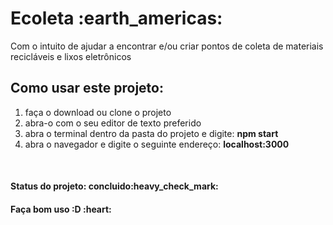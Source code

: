 <h1> Ecoleta :earth_americas: </h1>
Com o intuito de ajudar a encontrar e/ou criar pontos de coleta de materiais recicláveis e lixos eletrônicos

<h2>Como usar este projeto:</h2>

<ol>
  <li> faça o download ou clone o projeto </li>
  <li> abra-o com o seu editor de texto preferido </li>
  <li> abra o terminal dentro da pasta do projeto e digite: <b>npm start</b> </li>
  <li> abra o navegador e digite o seguinte endereço: <b>localhost:3000</b> </li>
</ol>
</br>

<h4>Status do projeto: concluido:heavy_check_mark:</h4>
<h4>Faça bom uso :D :heart:</h4>
